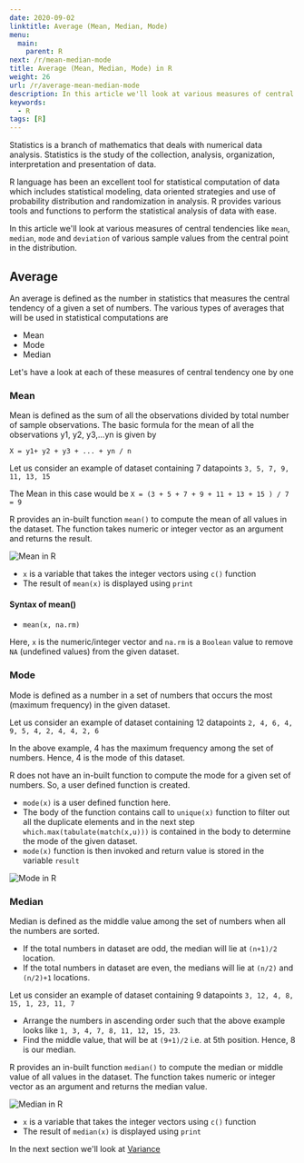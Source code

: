 ```yaml
---
date: 2020-09-02
linktitle: Average (Mean, Median, Mode)
menu:
  main:
    parent: R
next: /r/mean-median-mode
title: Average (Mean, Median, Mode) in R
weight: 26
url: /r/average-mean-median-mode
description: In this article we'll look at various measures of central tendencies like mean, median, mode and deviation of various sample values from the central point in the distribution.
keywords:
  - R
tags: [R]  
---
```

Statistics is a branch of mathematics that deals with numerical data analysis. Statistics is the study of the collection, analysis, organization, interpretation and presentation of data.

R language has been an excellent tool for statistical computation of data which includes statistical modeling, data oriented strategies and use of probability distribution and randomization in analysis. R provides various tools and functions to perform the statistical analysis of data with ease.

In this article we'll look at various measures of central tendencies like `mean`, `median`, `mode` and `deviation` of various sample values from the central point in the distribution.

## Average
An average is defined as the number in statistics that measures the central tendency of a given a set of numbers. The various types of averages that will be used in statistical computations are

- Mean
- Mode
- Median

Let's have a look at each of these measures of central tendency one by one

### Mean
Mean is defined as the sum of all the observations divided by total number of sample observations. The basic formula for the mean of all the observations y1, y2, y3,…yn is given by 

`X = y1+ y2 + y3 + ... + yn / n`

Let us consider an example of dataset containing 7 datapoints `3, 5, 7, 9, 11, 13, 15`

The Mean in this case would be `X = (3 + 5 + 7 + 9 + 11 + 13 + 15 ) / 7 = 9`

R provides an in-built function `mean()` to compute the mean of all values in the dataset. The function  takes numeric or integer vector as an argument and returns the result.

![Mean in R](/images/R/R-mean.png?width=60pc "Mean")

- `x` is a variable that takes the integer vectors using `c()` function
- The result of `mean(x)` is displayed using `print`

#### Syntax of mean()
- `mean(x, na.rm)`

Here, `x` is the numeric/integer vector and `na.rm` is a `Boolean` value to remove `NA` (undefined values) from the given dataset.

### Mode 
Mode is defined as a number in a set of numbers that occurs the most (maximum frequency) in the given dataset.

Let us consider an example of dataset containing 12 datapoints `2, 4, 6, 4, 9, 5, 4, 2, 4, 4, 2, 6`

In the above example, 4 has the maximum frequency among the set of numbers. Hence, 4 is the mode of this dataset.

R does not have an in-built function to compute the mode for a given set of numbers. So, a user defined function is created.

- `mode(x)` is a user defined function here.
- The body of the function contains call to `unique(x)` function to filter out all the duplicate elements and in the next step `which.max(tabulate(match(x,u)))` is contained in the body to determine the mode of the given dataset.
- `mode(x)` function is then invoked and return value is stored in the variable `result`

![Mode in R](/images/R/R-mode.png?width=60pc "Mode")

### Median
Median is defined as the middle value among the set of numbers when all the numbers are sorted. 

- If the total numbers in dataset are odd, the median will lie at `(n+1)/2` location.
- If the total numbers in dataset are even, the medians will lie at `(n/2)` and `(n/2)+1` locations.

Let us consider an example of dataset containing 9 datapoints `3, 12, 4, 8, 15, 1, 23, 11, 7`

- Arrange the numbers in ascending order such that the above example looks like `1, 3, 4, 7, 8, 11, 12, 15, 23`.
- Find the middle value, that will be at `(9+1)/2` i.e. at 5th position. Hence, 8 is our median.

R provides an in-built function `median()` to compute the median or middle value of all values in the dataset. The function takes numeric or integer vector as an argument and returns the median value.

![Median in R](/images/R/R-median.png?width=60pc "Median")

- `x` is a variable that takes the integer vectors using `c()` function
- The result of `median(x)` is displayed using `print`

In the next section we'll look at [Variance](/R/variance)